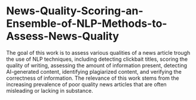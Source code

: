 # News-Quality-Scoring-an-Ensemble-of-NLP-Methods-to-Assess-News-Quality

The goal of this work is to assess various qualities of a news article trough the use of NLP techniques, including detecting clickbait titles, scoring the quality of writing, assessing the amount of information present, detecting AI-generated content, identifying plagiarized content, and verifying the correctness of information. The relevance of this work stems from the increasing prevalence of poor quality news articles that are often misleading or lacking in substance.
